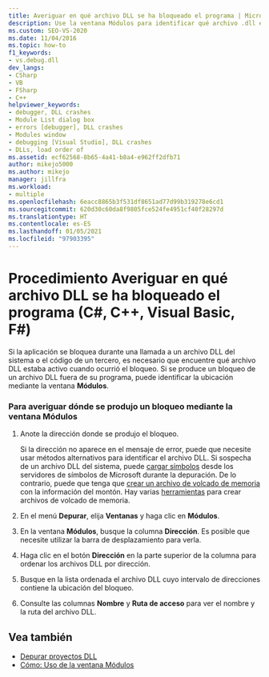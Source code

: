 ```yaml
---
title: Averiguar en qué archivo DLL se ha bloqueado el programa | Microsoft Docs
description: Use la ventana Módulos para identificar qué archivo .dll externo estaba activo cuando se bloqueó la aplicación. Puede hacerlo para un archivo .dll del sistema o para el código de otra persona.
ms.custom: SEO-VS-2020
ms.date: 11/04/2016
ms.topic: how-to
f1_keywords:
- vs.debug.dll
dev_langs:
- CSharp
- VB
- FSharp
- C++
helpviewer_keywords:
- debugger, DLL crashes
- Module List dialog box
- errors [debugger], DLL crashes
- Modules window
- debugging [Visual Studio], DLL crashes
- DLLs, load order of
ms.assetid: ecf62568-8b65-4a41-b8a4-e962ff2dfb71
author: mikejo5000
ms.author: mikejo
manager: jillfra
ms.workload:
- multiple
ms.openlocfilehash: 6eacc8865b3f531df8651ad77d99b319278e6cd1
ms.sourcegitcommit: 620d30c60da8f9805fce524fe4951cf40f28297d
ms.translationtype: HT
ms.contentlocale: es-ES
ms.lasthandoff: 01/05/2021
ms.locfileid: "97903395"
---
```

# <a name="how-to-find-which-dll-your-program-crashed-in-c-c-visual-basic-f"></a>Procedimiento Averiguar en qué archivo DLL se ha bloqueado el programa (C#, C++, Visual Basic, F#)

 Si la aplicación se bloquea durante una llamada a un archivo DLL del sistema o el código de un tercero, es necesario que encuentre qué archivo DLL estaba activo cuando ocurrió el bloqueo. Si se produce un bloqueo de un archivo DLL fuera de su programa, puede identificar la ubicación mediante la ventana **Módulos**.

### <a name="to-find-where-a-crash-occurred-using-the-modules-window"></a>Para averiguar dónde se produjo un bloqueo mediante la ventana Módulos

1. Anote la dirección donde se produjo el bloqueo.

    Si la dirección no aparece en el mensaje de error, puede que necesite usar métodos alternativos para identificar el archivo DLL. Si sospecha de un archivo DLL del sistema, puede [cargar símbolos](../debugger/specify-symbol-dot-pdb-and-source-files-in-the-visual-studio-debugger.md) desde los servidores de símbolos de Microsoft durante la depuración. De lo contrario, puede que tenga que [crear un archivo de volcado de memoria](../debugger/using-dump-files.md) con la información del montón. Hay varias [herramientas](https://blogs.msdn.microsoft.com/andrehal/2009/12/31/what-is-a-dump-and-how-do-i-create-one/) para crear archivos de volcado de memoria.

2. En el menú **Depurar**, elija **Ventanas** y haga clic en **Módulos**.

3. En la ventana **Módulos**, busque la columna **Dirección**. Es posible que necesite utilizar la barra de desplazamiento para verla.

4. Haga clic en el botón **Dirección** en la parte superior de la columna para ordenar los archivos DLL por dirección.

5. Busque en la lista ordenada el archivo DLL cuyo intervalo de direcciones contiene la ubicación del bloqueo.

6. Consulte las columnas **Nombre** y **Ruta de acceso** para ver el nombre y la ruta del archivo DLL.

## <a name="see-also"></a>Vea también
- [Depurar proyectos DLL](../debugger/debugging-dll-projects.md)
- [Cómo: Uso de la ventana Módulos](../debugger/how-to-use-the-modules-window.md)